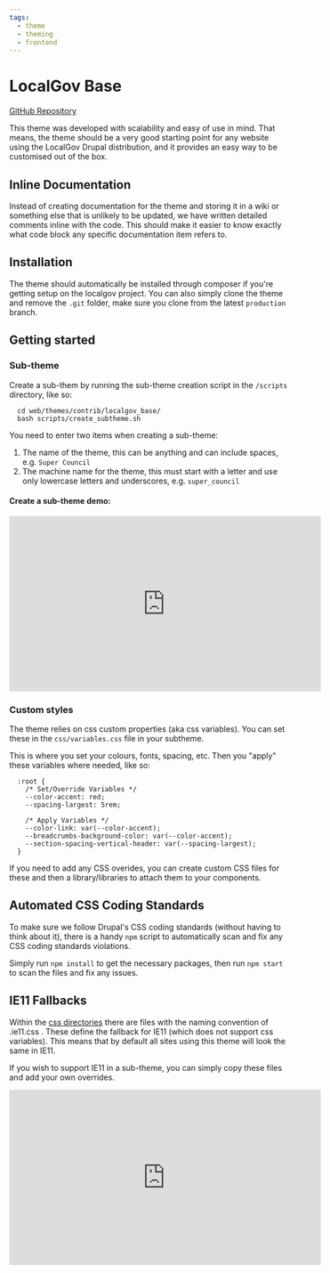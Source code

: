 ```yaml
---
tags:
  - theme
  - theming
  - frontend
---
```


# LocalGov Base

[GitHub Repository](https://github.com/localgovdrupal/localgov_base)

This theme was developed with scalability and easy of use in mind. That means, the theme should be a very good starting point for any website using the LocalGov Drupal distribution, and it provides an easy way to be customised out of the box.

## Inline Documentation
Instead of creating documentation for the theme and storing it in a wiki or something else that is unlikely to be updated, we have written detailed comments inline with the code. This should make it easier to know exactly what code block any specific documentation item refers to.

## Installation

The theme should automatically be installed through composer if you're getting setup on the localgov project. You can also simply clone the theme and remove the `.git` folder, make sure you clone from the latest `production` branch.

## Getting started

### Sub-theme

Create a sub-them by running the sub-theme creation script in the `/scripts` directory, like so:
```
  cd web/themes/contrib/localgov_base/
  bash scripts/create_subtheme.sh
```

You need to enter two items when creating a sub-theme:

1. The name of the theme, this can be anything and can include spaces, e.g. `Super Council`
2. The machine name for the theme, this must start with a letter and use only lowercase letters and underscores, e.g. `super_council`

#### Create a sub-theme demo:

<iframe width="560" height="315" src="https://www.youtube.com/embed/41Y-Dd4aJFQ" title="YouTube video player" frameborder="0" allow="accelerometer; autoplay; clipboard-write; encrypted-media; gyroscope; picture-in-picture" allowfullscreen></iframe>

### Custom styles

The theme relies on css custom properties (aka css variables). You can set these in the `css/variables.css` file in your subtheme.

This is where you set your colours, fonts, spacing, etc. Then you "apply" these variables where needed, like so:
```
  :root {
    /* Set/Override Variables */
    --color-accent: red;
    --spacing-largest: 5rem;

    /* Apply Variables */
    --color-link: var(--color-accent);
    --breadcrumbs-background-color: var(--color-accent);
    --section-spacing-vertical-header: var(--spacing-largest);
  }
```
If you need to add any CSS overides, you can create custom CSS files for these and then a library/libraries to attach them to your components.

## Automated CSS Coding Standards
To make sure we follow Drupal's CSS coding standards (without having to think about it), there is a handy `npm` script to automatically scan and fix any CSS coding standards violations.

Simply run `npm install` to get the necessary packages, then run `npm start` to scan the files and fix any issues.

## IE11 Fallbacks

Within the [css directories](https://github.com/localgovdrupal/localgov_base/tree/1.x/css/components) there are files with the naming convention of .ie11.css . These define the fallback for IE11 (which does not support css variables). This means that by default all sites using this theme will look the same in IE11.

If you wish to support IE11 in a sub-theme, you can simply copy these files and add your own overrides.

<iframe width="560" height="315" src="https://www.youtube.com/embed/tcEjNBvQFiA" title="YouTube video player" frameborder="0" allow="accelerometer; autoplay; clipboard-write; encrypted-media; gyroscope; picture-in-picture" allowfullscreen></iframe>

